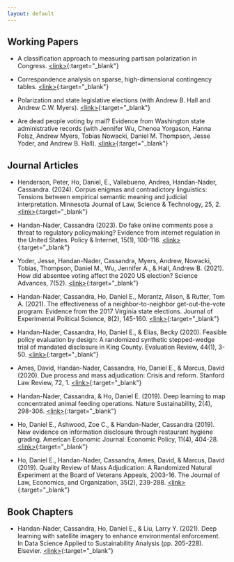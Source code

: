 ```yaml
---
layout: default
---
```

## Working Papers

- A classification approach to measuring partisan polarization in Congress. [\<link\>](https://www.dropbox.com/scl/fi/eacl9omu18924cgadg5q8/Classification_Approach_Polarization.pdf?rlkey=hqdyhpxuuh6nz6o5qcnhddhjz&dl=0){:target="_blank"}

- Correspondence analysis on sparse, high-dimensional contingency
tables. [\<link\>](https://www.dropbox.com/scl/fi/7rc8jg5g6lwd1u9q2z71b/CA_Algorithms_Paper.pdf?rlkey=mg5jw71q17861nbbocahafn2g&dl=0){:target="_blank"}

- Polarization and state legislative elections (with Andrew B. Hall and Andrew C.W. Myers). [\<link\>](https://www.dropbox.com/scl/fi/k9k25rdc97fq3rk82cdvj/HandanNader_Myers_HallFeb24.pdf?rlkey=2yi1yrug40z87532p1lw4y6md&dl=0){:target="_blank"}

- Are dead people voting by mail? Evidence from Washington state administrative records (with Jennifer Wu,
Chenoa Yorgason, Hanna Folsz, Andrew Myers, Tobias Nowacki, Daniel M. Thompson, Jesse Yoder, and Andrew B. Hall). [\<link\>](https://stanforddpl.org/papers/wu_et_al_2020_dead_voting/wu_et_al_2020_dead_voting.pdf){:target="_blank"}

## Journal Articles

- Henderson, Peter, Ho, Daniel, E., Vallebueno, Andrea, Handan-Nader, Cassandra. (2024). Corpus enigmas and contradictory linguistics: Tensions between empirical semantic meaning and judicial interpretation. Minnesota Journal of Law, Science & Technology, 25, 2. [\<link\>](https://scholarship.law.umn.edu/mjlst/vol25/iss2/12/){:target="_blank"}

- Handan-Nader, Cassandra (2023). Do fake online comments pose a threat to regulatory policymaking? Evidence from internet regulation in the United States. Policy & Internet, 15(1), 100-116.
[\<link\>](https://doi.org/10.1002/poi3.327){:target="_blank"}

- Yoder, Jesse, Handan-Nader, Cassandra, Myers, Andrew, Nowacki, Tobias, Thompson, Daniel M., Wu, Jennifer A., & Hall, Andrew B.
(2021). How did absentee voting affect the 2020 US election? Science Advances, 7(52).
[\<link\>]( https://doi.org/10.1126/sciadv.abk1755){:target="_blank"}

- Handan-Nader, Cassandra, Ho, Daniel E., Morantz, Alison, & Rutter, Tom A. (2021). The effectiveness of a neighbor-to-neighbor get-out-the-vote program: Evidence from the 2017 Virginia state elections. Journal of Experimental Political Science, 8(2), 145-160. [\<link\>](https://doi.org/10.1017/XPS.2020.11){:target="_blank"}

- Handan-Nader, Cassandra, Ho, Daniel E., & Elias, Becky (2020). Feasible policy evaluation by design: A randomized synthetic stepped-wedge trial of mandated disclosure in King County. Evaluation Review, 44(1), 3-50.
[\<link\>](https://doi.org/10.1177/0193841X20930852){:target="_blank"}

- Ames, David, Handan-Nader, Cassandra, Ho, Daniel E., & Marcus, David (2020). Due process and mass adjudication: Crisis and reform. Stanford Law Review, 72, 1. [\<link\>](https://www.stanfordlawreview.org/print/article/due-process-and-mass-adjudication/){:target="_blank"}

- Handan-Nader, Cassandra, & Ho, Daniel E. (2019). Deep learning to map concentrated animal feeding operations. Nature Sustainability, 2(4), 298-306. [\<link\>](https://www.nature.com/articles/s41893-019-0246-x){:target="_blank"}

- Ho, Daniel E., Ashwood, Zoe C., & Handan-Nader, Cassandra (2019). New evidence on information disclosure through restaurant hygiene grading. American Economic Journal: Economic Policy, 11(4), 404-28. [\<link\>](https://doi.org/10.1257/pol.20180230){:target="_blank"}

- Ho, Daniel E., Handan-Nader, Cassandra, Ames, David, & Marcus, David (2019). Quality Review of Mass Adjudication: A Randomized Natural Experiment at the Board of Veterans Appeals, 2003-16. The Journal of Law, Economics, and Organization, 35(2), 239-288. [\<link\>](https://doi.org/10.1093/jleo/ewz001){:target="_blank"}

## Book Chapters

- Handan-Nader, Cassandra, Ho, Daniel E., & Liu, Larry Y. (2021). Deep learning with satellite imagery to enhance environmental enforcement. In Data Science Applied to Sustainability Analysis (pp. 205-228). Elsevier. [\<link\>](https://purl.stanford.edu/bh005pt4088){:target="_blank"}
